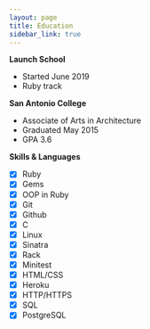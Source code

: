 ```yaml
---
layout: page
title: Education
sidebar_link: true
---
```


**Launch School**
- Started June 2019
- Ruby track

**San Antonio College**
- Associate of Arts in Architecture
- Graduated May 2015
- GPA 3.6

**Skills & Languages**

- [x] Ruby
- [x] Gems
- [x] OOP in Ruby
- [x] Git
- [x] Github
- [x] C 
- [x] Linux
- [x] Sinatra
- [x] Rack
- [x] Minitest
- [x] HTML/CSS
- [x] Heroku
- [x] HTTP/HTTPS
- [x] SQL
- [x] PostgreSQL
